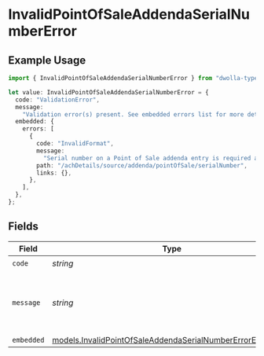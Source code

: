 # InvalidPointOfSaleAddendaSerialNumberError

## Example Usage

```typescript
import { InvalidPointOfSaleAddendaSerialNumberError } from "dwolla-typescript";

let value: InvalidPointOfSaleAddendaSerialNumberError = {
  code: "ValidationError",
  message:
    "Validation error(s) present. See embedded errors list for more details.",
  embedded: {
    errors: [
      {
        code: "InvalidFormat",
        message:
          "Serial number on a Point of Sale addenda entry is required and can be up to 6 characters.",
        path: "/achDetails/source/addenda/pointOfSale/serialNumber",
        links: {},
      },
    ],
  },
};
```

## Fields

| Field                                                                                                                        | Type                                                                                                                         | Required                                                                                                                     | Description                                                                                                                  | Example                                                                                                                      |
| ---------------------------------------------------------------------------------------------------------------------------- | ---------------------------------------------------------------------------------------------------------------------------- | ---------------------------------------------------------------------------------------------------------------------------- | ---------------------------------------------------------------------------------------------------------------------------- | ---------------------------------------------------------------------------------------------------------------------------- |
| `code`                                                                                                                       | *string*                                                                                                                     | :heavy_check_mark:                                                                                                           | N/A                                                                                                                          | ValidationError                                                                                                              |
| `message`                                                                                                                    | *string*                                                                                                                     | :heavy_check_mark:                                                                                                           | N/A                                                                                                                          | Validation error(s) present. See embedded errors list for more details.                                                      |
| `embedded`                                                                                                                   | [models.InvalidPointOfSaleAddendaSerialNumberErrorEmbedded](../models/invalidpointofsaleaddendaserialnumbererrorembedded.md) | :heavy_minus_sign:                                                                                                           | N/A                                                                                                                          |                                                                                                                              |